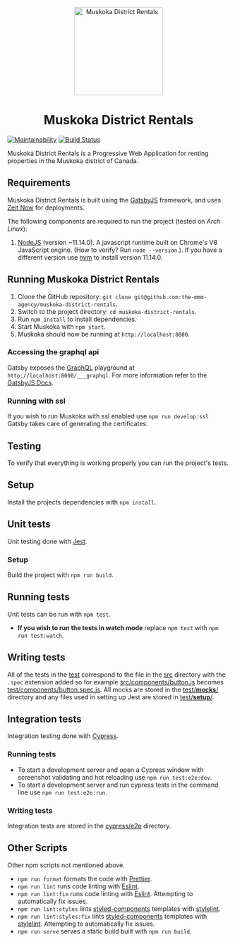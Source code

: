 <p align="center">
  <a href="https://muskoka-district-rentals-git-develop.brettm12345.now.sh">
    <img alt="Muskoka District Rentals" src="src/images/muskoka-icon.png?raw=true" width="200" />
  </a>
</p>
<h1 align="center">
  Muskoka District Rentals
</h1>

[![Maintainability](https://api.codeclimate.com/v1/badges/286e7758d65155f310fc/maintainability)](https://codeclimate.com/repos/5ccc050e4ee755025800767b/maintainability)
[![Build Status](https://travis-ci.com/the-mmm-agency/muskoka-district-rentals.svg?token=QVYQcxXPfbbPMPMBfYwd&branch=develop)](https://travis-ci.com/the-mmm-agency/muskoka-district-rentals)

Muskoka District Rentals is a Progressive Web Application for renting properties in the  Muskoka district of Canada.

## Requirements

Muskoka District Rentals is built using the [GatsbyJS](https://www.gatsbyjs.org) framework, and uses [Zeit Now](https://zeit.co/now) for deployments.

The following components are required to run the project (tested on *Arch Linux*):

1. [NodeJS](https://panodejs.org/) (version ~11.14.0). A javascript runtime built on Chrome's V8 JavaScript engine. (How to verify? Run `node --version`.). If you have a different version use [nvm](https://github.com/nvm-sh/nvm) to install version 11.14.0.

## Running Muskoka District Rentals

1. Clone the GitHub repository: `git clone git@github.com:the-mmm-agency/muskoka-district-rentals`.
2. Switch to the project directory: `cd muskoka-district-rentals`.
3. Run `npm install` to install dependencies.
4. Start Muskoka with `npm start`.
5. Muskoka should now be running at `http://localhost:8000`.

### Accessing the graphql api

Gatsby exposes the [GraphQL](https://graphql.org) playground at `http://localhost:8000/___graphql`. For more information refer to the [GatsbyJS Docs](https://www.gatsbyjs.org/docs/graphql/).

### Running with ssl

If you wish to run Muskoka with ssl enabled use `npm run develop:ssl` Gatsby takes care of generating the certificates.

## Testing

To verify that everything is working properly you can run the project's tests.

## Setup

Install the projects dependencies with `npm install`.

## Unit tests

Unit testing done with [Jest](https://jestjs.io).

### Setup

Build the project with `npm run build`.

## Running tests

Unit tests can be run with `npm test`.

- **If you wish to run the tests in watch mode** replace `npm test` with `npm run test:watch`.

## Writing tests

All of the tests in the [test](test/) correspond to the file in the [src](src/) directory with the `.spec` extension added so for example [src/components/button.js](src/components/button.js) becomes [test/components/button.spec.js](test/components/button.spec.js). All mocks are stored in the [test/__mocks__/](test/__mocks__) directory and any files used in setting up Jest are stored in [test/__setup__/](test/__setup__/).

## Integration tests

Integration testing done with [Cypress](https://www.cypress.io).

### Running tests

- To start a development server and open a Cypress window with screenshot validating and hot reloading use `npm run test:e2e:dev`.
- To start a development server and run cypress tests in the command line use `npm run test:e2e:run`.

### Writing tests

Integration tests are stored in the [cypress/e2e](cypress/e2e) directory.

## Other Scripts

Other npm scripts not mentioned above.

- `npm run format` formats the code with [Prettier](https://prettier.io/).
- `npm run lint` runs code linting with [Eslint](https://eslint.org).
- `npm run lint:fix` runs code linting with [Eslint](https://eslint.org). Attempting to automatically fix issues.
- `npm run lint:styles` lints [styled-components](https://styled-components.com) templates with [stylelint](https://stylelint.io).
- `npm run lint:styles:fix` lints [styled-components](https://styled-components.com) templates with [stylelint](https://stylelint.io). Attempting to automatically fix issues.
- `npm run serve` serves a static build built with `npm run build`.
